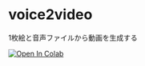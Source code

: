 # voice2video
1枚絵と音声ファイルから動画を生成する

<a href="https://colab.research.google.com/github/00b7ce/voice2video/blob/main/voice2video.ipynb">
<img src="https://colab.research.google.com/assets/colab-badge.svg" alt="Open In Colab">
</a>

